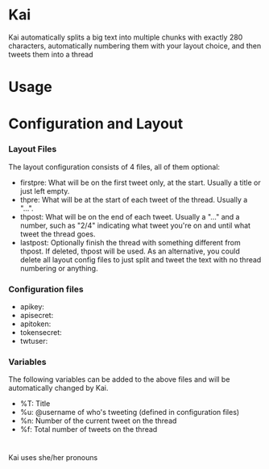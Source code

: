 # Kai
Kai automatically splits a big text into multiple chunks with exactly 280 characters, automatically numbering them with your layout choice, and then tweets them into a thread

# Usage

# Configuration and Layout
### Layout Files
The layout configuration consists of 4 files, all of them optional:
- firstpre: What will be on the first tweet only, at the start. Usually a title or just left empty.
- thpre: What will be at the start of each tweet of the thread. Usually a "...".
- thpost: What will be on the end of each tweet. Usually a "..." and a number, such as "2/4" indicating what tweet you're on and until what tweet the thread goes.
- lastpost: Optionally finish the thread with something different from thpost. If deleted, thpost will be used.
As an alternative, you could delete all layout config files to just split and tweet the text with no thread numbering or anything.
### Configuration files
- apikey:
- apisecret:
- apitoken:
- tokensecret:
- twtuser: 
### Variables
The following variables can be added to the above files and will be automatically changed by Kai.
- %T: Title
- %u: @username of who's tweeting (defined in configuration files)
- %n: Number of the current tweet on the thread
- %f: Total number of tweets on the thread

#
Kai uses she/her pronouns
